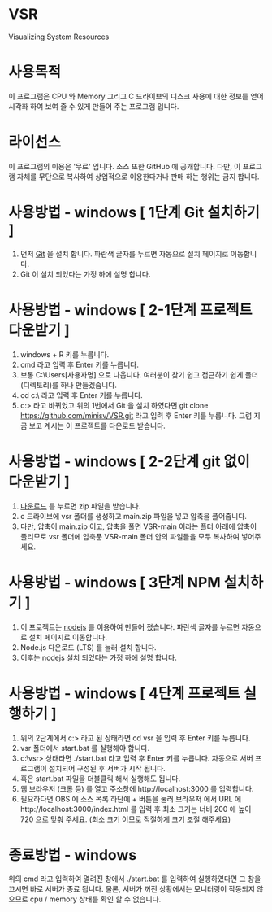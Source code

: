 # VSR
Visualizing System Resources

# 사용목적
이 프로그램은 CPU 와 Memory 그리고 C 드라이브의 디스크 사용에 대한 정보를 얻어 시각화 하여 보여 줄 수 있게 만들어 주는 프로그램 입니다.

# 라이선스
이 프로그램의 이용은 '무료' 입니다. 소스 또한 GitHub 에 공개합니다.
다만, 이 프로그램 자체를 무단으로 복사하여 상업적으로 이용한다거나 판매 하는 행위는 금지 합니다.

# 사용방법 - windows [ 1단계 Git 설치하기 ]
1. 먼저 [Git](http://git-scm.com/download/win) 을 설치 합니다. 파란색 글자를 누르면 자동으로 설치 페이지로 이동합니다.
2. Git 이 설치 되었다는 가정 하에 설명 합니다.

# 사용방법 - windows [ 2-1단계 프로젝트 다운받기 ]
1. windows + R 키를 누릅니다.
2. cmd 라고 입력 후 Enter 키를 누릅니다.
3. 보통 C:\Users\[사용자명] 으로 나옵니다. 여러분이 찾기 쉽고 접근하기 쉽게 폴더(디렉토리)를 하나 만들겠습니다.
4. cd c:\ 라고 입력 후 Enter 키를 누릅니다.
5. c:\> 라고 바뀌었고 위의 1번에서 Git 을 설치 하였다면 git clone https://github.com/minisv/VSR.git 라고 입력 후 Enter 키를 누릅니다. 그럼 지금 보고 계시는 이 프로젝트를 다운로드 받습니다.

# 사용방법 - windows [ 2-2단계 git 없이 다운받기 ]
1. [다운로드](https://github.com/minisv/VSR/archive/refs/heads/main.zip) 를 누르면 zip 파일을 받습니다.
2. c 드라이브에 vsr 폴더를 생성하고 main.zip 파일을 넣고 압축을 풀어줍니다.
3. 다만, 압축이 main.zip 이고, 압축을 풀면 VSR-main 이라는 폴더 아래에 압축이 풀리므로 vsr 폴더에 압축푼 VSR-main 폴더 안의 파일들을 모두 복사하여 넣어주세요. 

# 사용방법 - windows [ 3단계 NPM 설치하기 ]
1. 이 프로젝트는 [nodejs](https://nodejs.org/ko/) 를 이용하여 만들어 졌습니다. 파란색 글자를 누르면 자동으로 설치 페이지로 이동합니다.
2. Node.js 다운로드 (LTS) 를 눌러 설치 합니다.
3. 이후는 nodejs 설치 되었다는 가정 하에 설명 합니다.

# 사용방법 - windows [ 4단계 프로젝트 실행하기 ]
1. 위의 2단계에서 c:\> 라고 된 상태라면 cd vsr 을 입력 후 Enter 키를 누릅니다.
2. vsr 폴더에서 start.bat 를 실행해야 합니다.
3. c:\vsr\> 상태라면 ./start.bat 라고 입력 후 Enter 키를 누릅니다. 자동으로 서버 프로그램이 설치되어 구성된 후 서버가 시작 됩니다.
4. 혹은 start.bat 파일을 더블클릭 해서 실행해도 됩니다.
5. 웹 브라우저 (크롬 등) 를 열고 주소창에 http://localhost:3000 를 입력합니다.
6. 필요하다면 OBS 에 소스 목록 하단에 + 버튼을 눌러 브라우저 에서 URL 에 http://localhost:3000/index.html 를 입력 후 최소 크기는 너비 200 에 높이 720 으로 맞춰 주세요. (최소 크기 이므로 적절하게 크기 조절 해주세요)

# 종료방법 - windows
위의 cmd 라고 입력하여 열려진 창에서 ./start.bat 를 입력하여 실행하였다면 그 창을 끄시면 바로 서버가 종료 됩니다.
물론, 서버가 꺼진 상황에서는 모니터링이 작동되지 않으므로 cpu / memory 상태를 확인 할 수 없습니다.